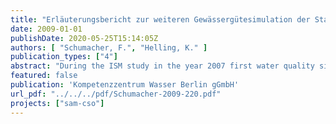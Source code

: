 ```yaml
---
title: "Erläuterungsbericht zur weiteren Gewässergütesimulation der Stauhaltung Charlottenburg (Spree und Kanäle) unter Berücksichtigung von Mischwasserentlastungen im September 2005"
date: 2009-01-01
publishDate: 2020-05-25T15:14:05Z
authors: [ "Schumacher, F.", "Helling, K." ]
publication_types: ["4"]
abstract: "During the ISM study in the year 2007 first water quality simulations of the Berlin river Spree (stretch Charlottenburg) under consideration of combined sewer overflows (CSO) from the drainage system had been carried out. The period of September 2005 was simulated. A good correlation of simulation results with water quality measurements could only be observed for those days where the model boundary conditions were clearly defined (spot samples at the inflowing streams). However, these spot samples are carried out only once a month. Given the simulation period of one month and the temporal resolution of 15 minutes this data availability for the inflowing streams is not sufficient. Even more, some parameters had to be assessed entirely since no measurements were available. The data situation was especially critical for the inflow of the Landwehrkanal into the river Spree. No continuous measurement data was available for the following parameters: water temperature, oxygen content, pH and conductivity. For these parameters hydrographs had been assumed according to those at gauge Mühlendammschleuse with an offset calculated by the difference between the spot sampling at Landwehrkanal and the continuous values at Mühlendammschleuse. Furthermore, during the simulations within the ISM study a second storm event with overflows could not be considered since the simulation of the drainage system (software INFOWORKS CS) carried out by Berliner Wasserbetriebe was not yet available. The objective of the water quality simulations carried out within SAM-CSO was to take into account the full boundary conditions for the Landwehrkanal (continuous data now available). By comparison with the former simulation results the relevance of the inflow Landwehrkanal on the processes in the river Spree is shown. A second simulation was carried out with meteorological data of high temporal resolution. Former simulations were conducted with daily averages for e.g. air temperature, wind speed, etc. The influence of the temporal resolution of the input data on the diurnal hydrographs of different water quality parameters was analysed (focus on water temperature and dissolved oxygen). Finally, for the last simulation the data for the additional CSO event on 16-17 September 2005 was used (simulated by Berliner Wasserbetriebe with INFOWORKS CS). The results show that considering meteorological data of high temporal resolution and continuous data for the boundary condition Landwehrkanal have a significant influence on the quality of the water quality simulation results for river Spree, especially for the parameters oxygen content, pH and conductivity. Now, for September 2005 simulation results are available that are based on the best set of data that is currently available for the studied river stretch."
featured: false
publication: 'Kompetenzzentrum Wasser Berlin gGmbH'
url_pdf: "../../../pdf/Schumacher-2009-220.pdf"
projects: ["sam-cso"]
---
```


